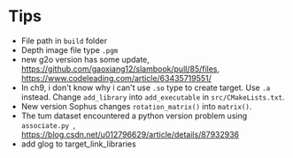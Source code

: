 # Tips

- File path in `build` folder
- Depth image file type `.pgm`
- new g2o version has some update, https://github.com/gaoxiang12/slambook/pull/85/files, https://www.codeleading.com/article/63435719551/
- In ch9, i don't know why i can't use `.so` type to create target. Use `.a` instead. Change `add_library` into `add_executable` in `src/CMakeLists.txt`. 
- New version Sophus  changes `rotation_matrix()` into `matrix()`.
- The tum dataset encountered a python version problem using `associate.py `, https://blog.csdn.net/u012796629/article/details/87932936
- add glog to target_link_libraries
